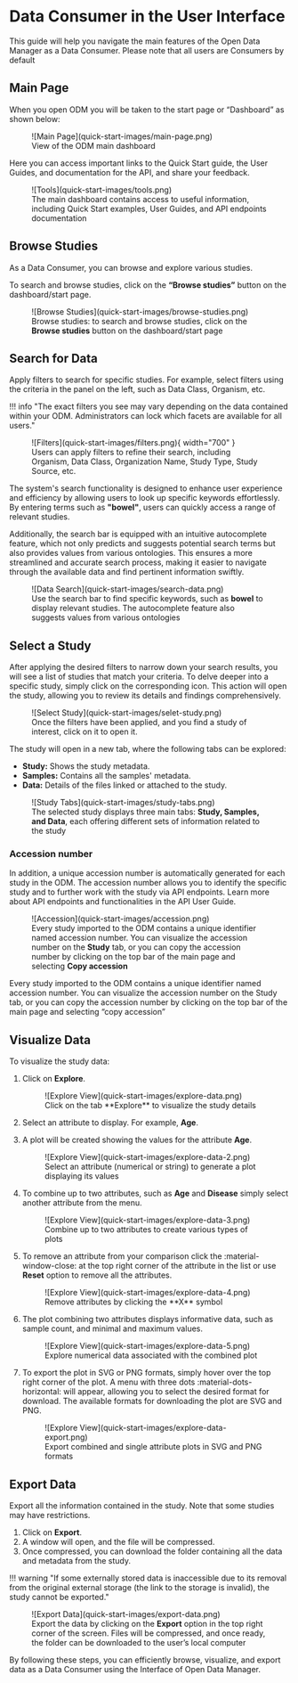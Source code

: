 # Data Consumer in the User Interface

This guide will help you navigate the main features of the Open Data Manager as a Data Consumer. Please note that all users are Consumers by default

## Main Page

When you open ODM you will be taken to the start page or “Dashboard” as shown below:

<figure markdown="span">
![Main Page](quick-start-images/main-page.png)
<figcaption>View of the ODM main dashboard</figcaption>
</figure>

Here you can access important links to the Quick Start guide, the User Guides, and documentation for the API, and share your feedback.

<figure markdown="span">
![Tools](quick-start-images/tools.png)
<figcaption>The main dashboard contains access to useful information, including Quick Start examples, User Guides, and API endpoints documentation</figcaption>
</figure>

## Browse Studies

As a Data Consumer, you can browse and explore various studies. 

To search and browse studies, click on the **“Browse studies”** button on the dashboard/start page.

<figure markdown="span">
![Browse Studies](quick-start-images/browse-studies.png)
<figcaption>Browse studies: to search and browse studies, click on the <strong>Browse studies</strong> button on the dashboard/start page</figcaption>
</figure>

## Search for Data

Apply filters to search for specific studies. For example, select filters using the criteria in the panel on the left, 
such as Data Class, Organism, etc.

!!! info "The exact filters you see may vary depending on the data contained within your ODM. Administrators can lock which facets are available for all users."

<figure markdown="span">
  ![Filters](quick-start-images/filters.png){ width="700" }
  <figcaption>Users can apply filters to refine their search, including Organism, Data Class, Organization Name, Study Type, Study Source, etc.</figcaption>
</figure>

The system's search functionality is designed to enhance user experience and efficiency by allowing users 
to look up specific keywords effortlessly. By entering terms such as **"bowel"**, users can quickly access a range 
of relevant studies. 

Additionally, the search bar is equipped with an intuitive autocomplete feature, 
which not only predicts and suggests potential search terms but also provides values from various ontologies. 
This ensures a more streamlined and accurate search process, making it easier to navigate through the available 
data and find pertinent information swiftly.

<figure markdown="span">
![Data Search](quick-start-images/search-data.png)
<figcaption>Use the search bar to find specific keywords, such as <strong>bowel</strong> to display relevant studies. The autocomplete feature also suggests values from various ontologies</figcaption>
</figure>

## Select a Study

After applying the desired filters to narrow down your search results, you will see a list of studies 
that match your criteria. To delve deeper into a specific study, simply click on the corresponding icon. 
This action will open the study, allowing you to review its details and findings comprehensively.

<figure markdown="span">
![Select Study](quick-start-images/selet-study.png)
<figcaption>Once the filters have been applied, and you find a study of interest, click on it to open it.</figcaption>
</figure>

The study will open in a new tab, where the following tabs can be explored:

- **Study:** Shows the study metadata.
- **Samples:** Contains all the samples' metadata.
- **Data:** Details of the files linked or attached to the study.

<figure markdown="span">
![Study Tabs](quick-start-images/study-tabs.png)
<figcaption>The selected study displays three main tabs: <strong>Study, Samples, and Data</strong>, each offering different sets of information related to the study</figcaption>
</figure>

### Accession number

In addition, a unique accession number is automatically generated for each study in the ODM. 
The accession number allows you to identify the specific study and to further work with the study via API endpoints. 
Learn more about API endpoints and functionalities in the API User Guide.

<figure markdown="span">
![Accession](quick-start-images/accession.png)
<figcaption>Every study imported to the ODM contains a unique identifier named accession number. You can visualize the accession number on the <strong>Study</strong> tab, or you can copy the accession number by clicking on the top bar of the main page and selecting <strong>Copy accession</strong></figcaption>
</figure>

Every study imported to the ODM contains a unique identifier named accession number. 
You can visualize the accession number on the Study tab, or you can copy the accession number 
by clicking on the top bar of the main page and selecting “copy accession”

## Visualize Data

To visualize the study data:

1. Click on **Explore**.

    <figure markdown="span">  
    ![Explore View](quick-start-images/explore-data.png)
    <figcaption>Click on the tab **Explore** to visualize the study details</figcaption>
    </figure>

2. Select an attribute to display. For example, **Age**.
3. A plot will be created showing the values for the attribute **Age**.

    <figure markdown="span">
    ![Explore View](quick-start-images/explore-data-2.png)
    <figcaption>Select an attribute (numerical or string) to generate a plot displaying its values</figcaption>
    </figure>

4. To combine up to two attributes, such as **Age** and **Disease** simply select another attribute from the menu.

    <figure markdown="span">   
    ![Explore View](quick-start-images/explore-data-3.png)
    <figcaption>Combine up to two attributes to create various types of plots</figcaption>
    </figure>

5. To remove an attribute from your comparison click the :material-window-close: at the top right corner 
of the attribute in the list or use **Reset** option to remove all the attributes.

    <figure markdown="span">
    ![Explore View](quick-start-images/explore-data-4.png)
    <figcaption>Remove attributes by clicking the **X** symbol</figcaption>
    </figure>

6. The plot combining two attributes displays informative data, such as sample count, and minimal and maximum values.

    <figure markdown="span">
    ![Explore View](quick-start-images/explore-data-5.png)
    <figcaption>Explore numerical data associated with the combined plot</figcaption>
    </figure>

7. To export the plot in SVG or PNG formats, simply hover over the top right corner of the plot. A menu with three dots :material-dots-horizontal: will appear, allowing you to select the desired format for download. The available formats for downloading the plot are SVG and PNG.

    <figure markdown="span">  
    ![Explore View](quick-start-images/explore-data-export.png)
    <figcaption>Export combined and single attribute plots in SVG and PNG formats</figcaption>
    </figure>

## Export Data

Export all the information contained in the study. Note that some studies may have restrictions.

1. Click on **Export**.
2. A window will open, and the file will be compressed.
3. Once compressed, you can download the folder containing all the data and metadata from the study.

!!! warning "If some externally stored data is inaccessible due to its removal from the original external storage (the link to the storage is invalid), the study cannot be exported."

<figure markdown="span">
![Export Data](quick-start-images/export-data.png)
<figcaption>Export the data by clicking on the <strong>Export</strong> option in the top right corner of the screen. Files will be compressed, and once ready, the folder can be downloaded to the user’s local computer</figcaption>
</figure>

By following these steps, you can efficiently browse, visualize, and export data as a Data Consumer using 
the Interface of Open Data Manager.

